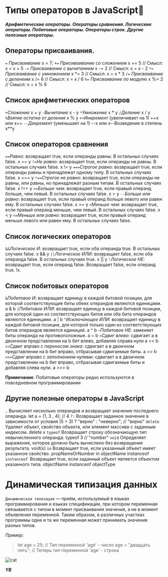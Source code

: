 # Типы операторов в JavaScript:pushpin:
 ***Арифметические операторы.
Операторы сравнения.
Логические операторы.
Побитовые операторы.
Операторы строк.
Другие полезные операторы.***


## Операторы присваивания.
`=` *Присваивание*	x = 7;
`+=` *Присиваивание со сложением*	x += 5 // Смысл: x = x + 5
`-=` *Присваивание с вычитанием* 	x -= 2 // Смысл: x = x - 2
`*=` *Присваивание с умножением*	x *= 3 // Смысл: x = x * 3
`/=` *Присваивание с деленеим*	x /= 6 // Смысл: x = x / 6
`%=` *Присваивание по модулю*	x %= 2 // Смысл: x = x % 6

## Список арифметических операторов
`+`*Сложение*	x + y
`-`*Вычитание*	x - y
`*`*Умножение*	x * y
`/`*Деление*	x / y
`%`*Взятие остатка от деления*	x % y
`++`*Инкремент* (увеличивает на 1)	++x или x++
`--`*Декремент* (уменьшает на 1)	--x или x--Возведение в степень	x**y

## Список операторов сравнения
`==`*Равно*: возвращает true, если операнды равны. В остальных случаях false.	x == y
`!=`*Не равно*: возвращает true, если операнды не равны. В остальных случаях false.	x != y
`===`*Строгое равно*: возвращает true, если операнды равны и принадлежат одному типу. В остальных случаях false.	x === y
`!==`*Строгое не равно*: возвращает true, если операнды не равны, или равны, но принадлежат разным типам. В остальных случаях false.	x !== y
`>=`*Больше чем*: возвращает true, если правый операнд больше, чем левый. В остальных случаях false.	x > y
`--`*Больше или равно*: возвращает true, если правый операнд больше левого или равен ему. В остальных случаях false.	x >= y
`<`*Меньше чем*: возвращает true, если правый операнд меньше, чем левый. В остальных случаях false.	x < y
`<=`*Меньше или равно*: возвращает true, если правый операнд меньше левого или равен ему. В остальных случаях false.

## Список логических операторов
`&&`*Логическое И*: возвращает true, если оба операнда true. В остальных случаях false. 	x && y
`||`*Логическое ИЛИ*: возвращает false, если оба операнда false. В остальных случаях true. 	x || y
`!`*Логическое НЕ*: возвращает true, если операнд false. Возвращает false, если операнд true. 	!x. 

## Список побитовых операторов
`&`*Побитовое И*: возвращает единицу в каждой битовой позиции, для которой соответствующие биты обеих операндов являются единицами.	a & b
`|`*Побитовое ИЛИ*: возвращает единицу в каждой битовой позиции, для которой один из соответствующих битов или оба бита операндов являются единицами.	a | b
`^`*Исключающее ИЛИ*: возвращает единицу в каждой битовой позиции, для которой только один из соответствующих битов операндов является единицей.	a ^ b
`~`*Побитовое НЕ*: заменяет биты операнда на противоположные.	a ~ b
`<`*Сдвиг влево*: сдвигает a в двоичном представлении на b бит влево, добавляя справа нули	a << b
`>>`*Сдвиг вправо с переносом знака*: сдвигает a в двоичном представлении на b бит вправо, отбрасывая сдвигаемые биты.	a >> b
`>>>`*Сдвиг вправо с заполнением нулями*: сдвигает a в двоичном представлении на b бит вправо, отбрасывая сдвигаемые биты и добавляя слева нули.	a >>> b

**Примечание**. Побитовые операторы редко используются в повседневном программировании

## Другие полезные операторы в JavaScript
`,` Вычисляет несколько операндов и возвращает значение последнего операнда.	let a = (1, 3 , 4); // 4
`?:` Возвращает заданное значение в зависимости от условия	(5 > 3) ? "верно" : "неверно"; // "верно"
`delete` Удаляет объект, свойство объекта, или элемент массива с заданным индексом. 	delete x
`typeof` Возвращает строку обозначающую тип невычисленного операнда. 	typeof 3 // "number"
`void` Определяет выражение, которое должно быть вычислено без возвращения результата. 	void(x)
`in` Возвращает true, если указанный объект имеет указанное свойство.	propNameOrNumber in objectName
instanceof	
`instanceof	`Возвращает true, если заданный объект является объектом указанного типа. 	objectName instanceof objectType
 
 # Динамическая типизация данных
 `Динамическая типизация` — приём, используемый в языках программирования и языках спецификации, при котором переменная связывается с типом в момент присваивания значения, а не в момент объявления переменной. Таким образом, в различных участках программы одна и та же переменная может принимать значения разных типов.

*Пример*:
>let age = 25; // Тип переменной 'age' - число
age = "двадцать пять"; // Теперь тип переменной 'age' - строка


 ![cat](https://masterpiecer-images.s3.yandex.net/6fbd86828bbf11ee9d0c261105627a54:upscaled)

***YB***
